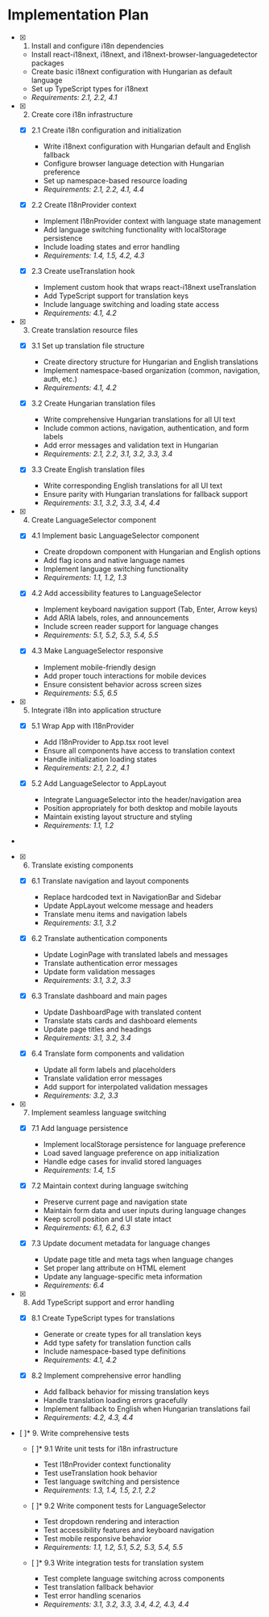 # Implementation Plan

- [x] 1. Install and configure i18n dependencies





  - Install react-i18next, i18next, and i18next-browser-languagedetector packages
  - Create basic i18next configuration with Hungarian as default language
  - Set up TypeScript types for i18next
  - _Requirements: 2.1, 2.2, 4.1_

- [x] 2. Create core i18n infrastructure





  - [x] 2.1 Create i18n configuration and initialization


    - Write i18next configuration with Hungarian default and English fallback
    - Configure browser language detection with Hungarian preference
    - Set up namespace-based resource loading
    - _Requirements: 2.1, 2.2, 4.1, 4.4_

  - [x] 2.2 Create I18nProvider context


    - Implement I18nProvider context with language state management
    - Add language switching functionality with localStorage persistence
    - Include loading states and error handling
    - _Requirements: 1.4, 1.5, 4.2, 4.3_

  - [x] 2.3 Create useTranslation hook


    - Implement custom hook that wraps react-i18next useTranslation
    - Add TypeScript support for translation keys
    - Include language switching and loading state access
    - _Requirements: 4.1, 4.2_

- [x] 3. Create translation resource files




  - [x] 3.1 Set up translation file structure


    - Create directory structure for Hungarian and English translations
    - Implement namespace-based organization (common, navigation, auth, etc.)
    - _Requirements: 4.1, 4.2_

  - [x] 3.2 Create Hungarian translation files

    - Write comprehensive Hungarian translations for all UI text
    - Include common actions, navigation, authentication, and form labels
    - Add error messages and validation text in Hungarian
    - _Requirements: 2.1, 2.2, 3.1, 3.2, 3.3, 3.4_

  - [x] 3.3 Create English translation files

    - Write corresponding English translations for all UI text
    - Ensure parity with Hungarian translations for fallback support
    - _Requirements: 3.1, 3.2, 3.3, 3.4, 4.4_

- [x] 4. Create LanguageSelector component





  - [x] 4.1 Implement basic LanguageSelector component


    - Create dropdown component with Hungarian and English options
    - Add flag icons and native language names
    - Implement language switching functionality
    - _Requirements: 1.1, 1.2, 1.3_

  - [x] 4.2 Add accessibility features to LanguageSelector


    - Implement keyboard navigation support (Tab, Enter, Arrow keys)
    - Add ARIA labels, roles, and announcements
    - Include screen reader support for language changes
    - _Requirements: 5.1, 5.2, 5.3, 5.4, 5.5_

  - [x] 4.3 Make LanguageSelector responsive


    - Implement mobile-friendly design
    - Add proper touch interactions for mobile devices
    - Ensure consistent behavior across screen sizes
    - _Requirements: 5.5, 6.5_

- [x] 5. Integrate i18n into application structure





  - [x] 5.1 Wrap App with I18nProvider


    - Add I18nProvider to App.tsx root level
    - Ensure all components have access to translation context
    - Handle initialization loading states
    - _Requirements: 2.1, 2.2, 4.1_

  - [x] 5.2 Add LanguageSelector to AppLayout


    - Integrate LanguageSelector into the header/navigation area
    - Position appropriately for both desktop and mobile layouts
    - Maintain existing layout structure and styling
    - _Requirements: 1.1, 1.2_
-

- [x] 6. Translate existing components




  - [x] 6.1 Translate navigation and layout components


    - Replace hardcoded text in NavigationBar and Sidebar
    - Update AppLayout welcome message and headers
    - Translate menu items and navigation labels
    - _Requirements: 3.1, 3.2_

  - [x] 6.2 Translate authentication components


    - Update LoginPage with translated labels and messages
    - Translate authentication error messages
    - Update form validation messages
    - _Requirements: 3.1, 3.2, 3.3_

  - [x] 6.3 Translate dashboard and main pages


    - Update DashboardPage with translated content
    - Translate stats cards and dashboard elements
    - Update page titles and headings
    - _Requirements: 3.1, 3.2, 3.4_

  - [x] 6.4 Translate form components and validation


    - Update all form labels and placeholders
    - Translate validation error messages
    - Add support for interpolated validation messages
    - _Requirements: 3.2, 3.3_

- [x] 7. Implement seamless language switching





  - [x] 7.1 Add language persistence


    - Implement localStorage persistence for language preference
    - Load saved language preference on app initialization
    - Handle edge cases for invalid stored languages
    - _Requirements: 1.4, 1.5_

  - [x] 7.2 Maintain context during language switching


    - Preserve current page and navigation state
    - Maintain form data and user inputs during language changes
    - Keep scroll position and UI state intact
    - _Requirements: 6.1, 6.2, 6.3_

  - [x] 7.3 Update document metadata for language changes


    - Update page title and meta tags when language changes
    - Set proper lang attribute on HTML element
    - Update any language-specific meta information
    - _Requirements: 6.4_

- [x] 8. Add TypeScript support and error handling





  - [x] 8.1 Create TypeScript types for translations


    - Generate or create types for all translation keys
    - Add type safety for translation function calls
    - Include namespace-based type definitions
    - _Requirements: 4.1, 4.2_

  - [x] 8.2 Implement comprehensive error handling


    - Add fallback behavior for missing translation keys
    - Handle translation loading errors gracefully
    - Implement fallback to English when Hungarian translations fail
    - _Requirements: 4.2, 4.3, 4.4_

- [ ]* 9. Write comprehensive tests
  - [ ]* 9.1 Write unit tests for i18n infrastructure
    - Test I18nProvider context functionality
    - Test useTranslation hook behavior
    - Test language switching and persistence
    - _Requirements: 1.3, 1.4, 1.5, 2.1, 2.2_

  - [ ]* 9.2 Write component tests for LanguageSelector
    - Test dropdown rendering and interaction
    - Test accessibility features and keyboard navigation
    - Test mobile responsive behavior
    - _Requirements: 1.1, 1.2, 5.1, 5.2, 5.3, 5.4, 5.5_

  - [ ]* 9.3 Write integration tests for translation system
    - Test complete language switching across components
    - Test translation fallback behavior
    - Test error handling scenarios
    - _Requirements: 3.1, 3.2, 3.3, 3.4, 4.2, 4.3, 4.4_